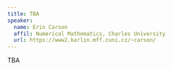 ```yaml
---
title: TBA
speaker: 
  name: Erin Carson 
  affil: Numerical Mathematics, Charles University
  url: https://www2.karlin.mff.cuni.cz/~carson/
---
```


TBA

